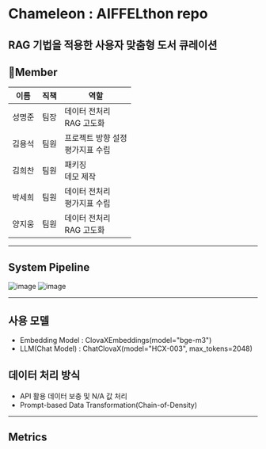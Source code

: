 # Chameleon : AIFFELthon repo

## RAG 기법을 적용한 사용자 맞춤형 도서 큐레이션

## 👥Member


| 이름   | 직책  | 역할 |
|--------|-------|------|
| 성명준 | 팀장  | 데이터 전처리<br>RAG 고도화 |
| 김용석 | 팀원  | 프로젝트 방향 설정<br>평가지표 수립 |
| 김희찬 | 팀원  | 패키징<br>데모 제작 |
| 박세희 | 팀원  | 데이터 전처리<br>평가지표 수립 |
| 양지웅 | 팀원  | 데이터 전처리<br>RAG 고도화 |
---
## System Pipeline
![image](https://github.com/user-attachments/assets/c2505642-8a82-4c47-9cb1-4440c211024e)
![image](https://github.com/user-attachments/assets/0435f383-e87c-4b51-9a51-6d2be5302203)

---
## 사용 모델
- Embedding Model : ClovaXEmbeddings(model="bge-m3")
- LLM(Chat Model) : ChatClovaX(model="HCX-003", max_tokens=2048)

## 데이터 처리 방식
- API 활용 데이터 보충 및 N/A 값 처리
- Prompt-based Data Transformation(Chain-of-Density)

---
## Metrics
